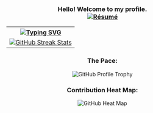 <!-- GREETING -->
<h3 align="center">
  Hello! Welcome to my profile.<br>
  <a href="https://drive.google.com/file/d/1hNlpS7cGF-L3MCxKG19RbS2V4kmGrNHg/view?usp=sharing" target="_blank">
    <img src="https://img.shields.io/badge/Résumé-d62828?style=for-the-badge&logo=researchgate&logoColor=02c39a" alt="Résumé" />
  </a>
</h3>

<div align="center">
  <table>
    <tr>
      <th colspan="7">
        <a href="https://github.com/weird-samuel/readme-typing-svg">
          <img src="https://readme-typing-svg.herokuapp.com/?lines=I%20am%20ready%20to%20collaborate!;&font=Fira%20Code&center=true&width=440&height=45&color=FFFFFF&vCenter=true&size=22" alt="Typing SVG">
        </a>
      </th>
    </tr>
    <tr>
      <td align="center">
        <a href="https://git.io/streak-stats">
          <img src="https://github-readme-streak-stats.herokuapp.com/?user=weird-samuel&theme=highcontrast&layout=compact" alt="GitHub Streak Stats" />
        </a>
      </td>
    </tr>
  </table>

  ### The Pace:

  <div>
    <img src="https://github-profile-trophy.vercel.app/?username=weird-samuel&margin-w=15&margin-h=15" alt="GitHub Profile Trophy" />
  </div>

  ### Contribution Heat Map:

  <div>
    <img src="https://github-readme-stats.vercel.app/api?username=weird-samuel&show_icons=true&count_private=true&hide=stars&hide_title=true&include_all_commits=true&bg_color=0d1117&text_color=ffffff&title_color=ffffff" alt="GitHub Heat Map" />
  </div>
</div>
